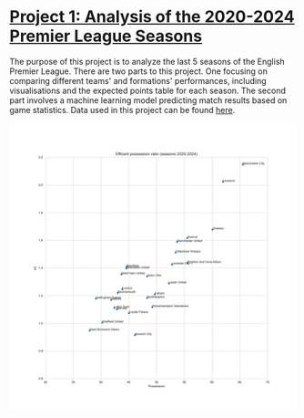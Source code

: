 # [Project 1: Analysis of the 2020-2024 Premier League Seasons](https://github.com/mateuszdziegielewski/premier_league)
The purpose of this project is to analyze the last 5 seasons of the English Premier League. There are two parts to this project. One focusing on comparing different teams' and formations' performances, including  visualisations and the expected points table for each season. The second part involves a machine learning model predicting match results based on game statistics. Data used in this project can be found [here](https://www.kaggle.com/datasets/mhmdkardosha/premier-league-matches).

![](https://github.com/mateuszdziegielewski/mateuszdziegielewski.github.io/blob/main/images/efficent_possesion_ratio_team.png)
